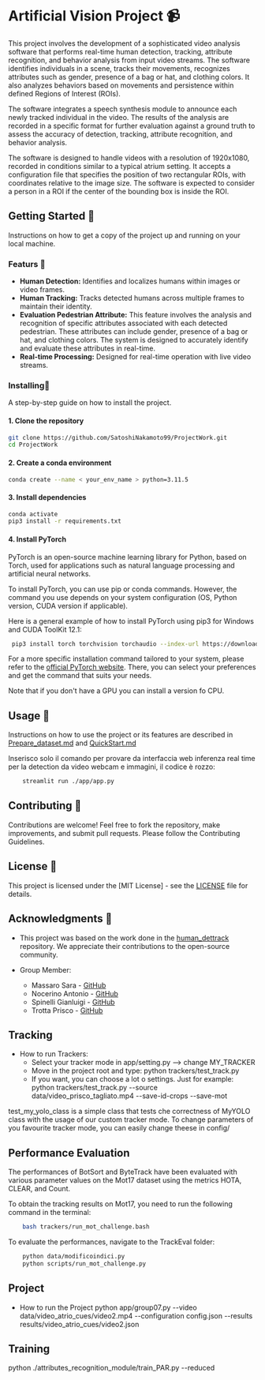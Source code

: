 # Artificial Vision Project 📹
This project involves the development of a sophisticated video analysis software that performs real-time human detection, tracking, attribute recognition, and behavior analysis from input video streams. The software identifies individuals in a scene, tracks their movements, recognizes attributes such as gender, presence of a bag or hat, and clothing colors. It also analyzes behaviors based on movements and persistence within defined Regions of Interest (ROIs). 

The software integrates a speech synthesis module to announce each newly tracked individual in the video. The results of the analysis are recorded in a specific format for further evaluation against a ground truth to assess the accuracy of detection, tracking, attribute recognition, and behavior analysis. 

The software is designed to handle videos with a resolution of 1920x1080, recorded in conditions similar to a typical atrium setting. It accepts a configuration file that specifies the position of two rectangular ROIs, with coordinates relative to the image size. The software is expected to consider a person in a ROI if the center of the bounding box is inside the ROI.

## Getting Started 🚀
Instructions on how to get a copy of the project up and running on your local machine.

### Featurs 🎯
- **Human Detection:** Identifies and localizes humans within images or video frames.
- **Human Tracking:** Tracks detected humans across multiple frames to maintain their identity.
- **Evaluation Pedestrian Attribute:** This feature involves the analysis and recognition of specific attributes associated with each detected pedestrian. These attributes can include gender, presence of a bag or hat, and clothing colors. The system is designed to accurately identify and evaluate these attributes in real-time.
- **Real-time Processing:** Designed for real-time operation with live video streams.

### Installing🔧
A step-by-step guide on how to install the project.
#### 1. Clone the repository
```bash
git clone https://github.com/SatoshiNakamoto99/ProjectWork.git
cd ProjectWork
```
#### 2. Create a conda environment
```bash
conda create --name < your_env_name > python=3.11.5 
```
#### 3. Install dependencies 
```bash
conda activate 
pip3 install -r requirements.txt
```
#### 4. Install PyTorch 

PyTorch is an open-source machine learning library for Python, based on Torch, used for applications such as natural language processing and artificial neural networks.

To install PyTorch, you can use pip or conda commands. However, the command you use depends on your system configuration (OS, Python version, CUDA version if applicable). 

Here is a general example of how to install PyTorch using pip3 for Windows and CUDA ToolKit 12.1:

```bash
 pip3 install torch torchvision torchaudio --index-url https://download.pytorch.org/whl/cu121
```
For a more specific installation command tailored to your system, please refer to the [official PyTorch website](https://pytorch.org/get-started/locally/). There, you can select your preferences and get the command that suits your needs. 

Note that if you don't have a GPU you can install a version fo CPU.

## Usage 📖
Instructions on how to use the project or its features are described in [Prepare_dataset.md](./docs/prepare_dataset.md) and [QuickStart.md](./docs/dashboard.md)

  Inserisco solo  il comando per provare da interfaccia web inferenza real time per la detection da video webcam e immagini, il codice è rozzo:

```bash
    streamlit run ./app/app.py 
```

## Contributing 🤝
Contributions are welcome! Feel free to fork the repository, make improvements, and submit pull requests. Please follow the Contributing Guidelines.

## License 📜 
This project is licensed under the [MIT License] - see the [LICENSE](LICENSE) file for details.

## Acknowledgments 🙏

- This project was based on the work done in the [human_dettrack](https://github.com/vankhoa21991/human_dettrack) repository. We appreciate their contributions to the open-source community.

- Group Member:
    - Massaro Sara - [GitHub](https://github.com/saramassaro)
    - Nocerino Antonio - [GitHub](https://github.com/SatoshiNakamoto99)
    - Spinelli Gianluigi - [GitHub](https://github.com/givnlvigi)
    - Trotta Prisco - [GitHub](https://github.com/priscotrotta00)


## Tracking

- How to run Trackers:
  - Select your tracker mode in app/setting.py --> change MY_TRACKER 
  - Move in the project root and type: python trackers/test_track.py 
  - If you want, you can choose a lot o settings. Just for example: python trackers/test_track.py --source data/video_prisco_tagliato.mp4 --save-id-crops --save-mot

test_my_yolo_class is a simple class that tests che correctness of MyYOLO class with the usage of our custom tracker mode.
To change parameters of you favourite tracker mode, you can easily change theese in config/<your tracker mode>

## Performance Evaluation
The performances of BotSort and ByteTrack have been evaluated with various parameter values on the Mot17 dataset using the metrics HOTA, CLEAR, and Count.

To obtain the tracking results on Mot17, you need to run the following command in the terminal:

```bash
    bash trackers/run_mot_challenge.bash  
```
To evaluate the performances, navigate to the TrackEval folder:
```bash
    python data/modificoindici.py 
    python scripts/run_mot_challenge.py
```


## Project

- How to run the Project
python app/group07.py --video data/video_atrio_cues/video2.mp4 --configuration config.json --results results/video_atrio_cues/video2.json

## Training

python ./attributes_recognition_module/train_PAR.py --reduced